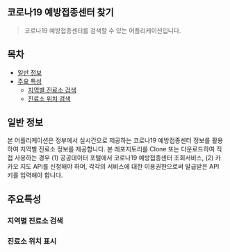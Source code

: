  ## 코로나19 예방접종센터 찾기

> 코로나19 예방접종센터를 검색할 수 있는 어플리케이션입니다.

## 목차

- [일반 정보](#일반-정보)
- [주요 특성](#주요-특성)
  - [지역별 진료소 검색](#지역별-진료소-검색)
  - [진료소 위치 검색](#진료소-위치-검색)


## 일반 정보

본 어플리케이션은 정부에서 실시간으로 제공하는 코로나19 예방접종센터 정보를 활용하여 지역별 진료소 정보를 제공합니다. 본 레포지토리를 Clone 또는 다운로드하여 직접 사용하는 경우 (1) 공공데이터 포털에서 코로나19 예방접종센터 조회서비스, (2) 카카오 지도 API를 신청해야 하며, 각각의 서비스에 대한 이용권한으로써 발급받은 API 키를 입력해야 합니다. 


## 주요특성
### 지역별 진료소 검색

### 진료소 위치 표시
